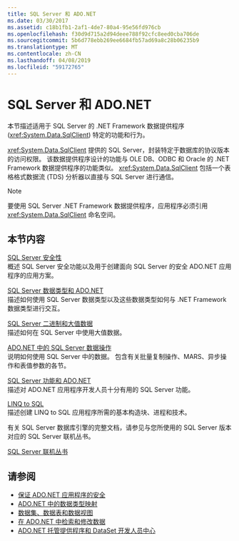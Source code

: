 ```yaml
---
title: SQL Server 和 ADO.NET
ms.date: 03/30/2017
ms.assetid: c18b1fb1-2af1-4de7-80a4-95e56fd976cb
ms.openlocfilehash: f30d9d715a2d94deee788f92cfc8eed0cba706de
ms.sourcegitcommit: 5b6d778ebb269ee6684fb57ad69a8c28b06235b9
ms.translationtype: MT
ms.contentlocale: zh-CN
ms.lasthandoff: 04/08/2019
ms.locfileid: "59172765"
---
```

# <a name="sql-server-and-adonet"></a>SQL Server 和 ADO.NET
本节描述适用于 SQL Server 的 .NET Framework 数据提供程序 (<xref:System.Data.SqlClient>) 特定的功能和行为。  
  
 <xref:System.Data.SqlClient> 提供的 SQL Server，封装特定于数据库的协议版本的访问权限。 该数据提供程序设计的功能与 OLE DB、ODBC 和 Oracle 的 .NET Framework 数据提供程序的功能类似。 <xref:System.Data.SqlClient> 包括一个表格格式数据流 (TDS) 分析器以直接与 SQL Server 进行通信。  
  
> [!NOTE]
>  要使用 SQL Server .NET Framework 数据提供程序，应用程序必须引用 <xref:System.Data.SqlClient> 命名空间。  
  
## <a name="in-this-section"></a>本节内容  
 [SQL Server 安全性](../../../../../docs/framework/data/adonet/sql/sql-server-security.md)  
 概述 SQL Server 安全功能以及用于创建面向 SQL Server 的安全 ADO.NET 应用程序的应用方案。  
  
 [SQL Server 数据类型和 ADO.NET](../../../../../docs/framework/data/adonet/sql/sql-server-data-types.md)  
 描述如何使用 SQL Server 数据类型以及这些数据类型如何与 .NET Framework 数据类型进行交互。  
  
 [SQL Server 二进制和大值数据](../../../../../docs/framework/data/adonet/sql/sql-server-binary-and-large-value-data.md)  
 描述如何在 SQL Server 中使用大值数据。  
  
 [ADO.NET 中的 SQL Server 数据操作](../../../../../docs/framework/data/adonet/sql/sql-server-data-operations.md)  
 说明如何使用 SQL Server 中的数据。 包含有关批量复制操作、MARS、异步操作和表值参数的各节。  
  
 [SQL Server 功能和 ADO.NET](../../../../../docs/framework/data/adonet/sql/sql-server-features-and-adonet.md)  
 描述对 ADO.NET 应用程序开发人员十分有用的 SQL Server 功能。  
  
 [LINQ to SQL](../../../../../docs/framework/data/adonet/sql/linq/index.md)  
 描述创建 LINQ to SQL 应用程序所需的基本构造块、进程和技术。  
  
 有关 SQL Server 数据库引擎的完整文档，请参见与您所使用的 SQL Server 版本对应的 SQL Server 联机丛书。  
  
 [SQL Server 联机丛书](/sql/sql-server/sql-server-technical-documentation)  
  
## <a name="see-also"></a>请参阅

- [保证 ADO.NET 应用程序的安全](../../../../../docs/framework/data/adonet/securing-ado-net-applications.md)
- [ADO.NET 中的数据类型映射](../../../../../docs/framework/data/adonet/data-type-mappings-in-ado-net.md)
- [数据集、数据表和数据视图](../../../../../docs/framework/data/adonet/dataset-datatable-dataview/index.md)
- [在 ADO.NET 中检索和修改数据](../../../../../docs/framework/data/adonet/retrieving-and-modifying-data.md)
- [ADO.NET 托管提供程序和 DataSet 开发人员中心](https://go.microsoft.com/fwlink/?LinkId=217917)
